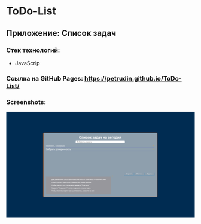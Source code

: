 # ToDo-List
## Приложение: Список задач
### Стек технологий:
* JavaScrip
### Ссылка на GitHub Pages: <https://petrudin.github.io/ToDo-List/>

### Screenshots:


![Alt text](/screenshots/1.png)


